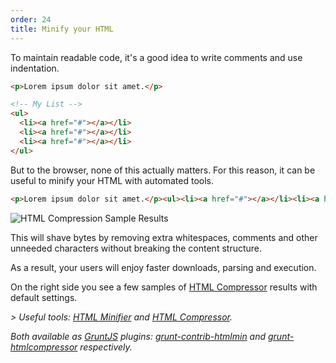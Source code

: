 ```yaml
---
order: 24
title: Minify your HTML
---
```


To maintain readable code, it's a good idea to write comments and use indentation.

```html
<p>Lorem ipsum dolor sit amet.</p>

<!-- My List -->
<ul>
  <li><a href="#"></a></li>
  <li><a href="#"></a></li>
  <li><a href="#"></a></li>
</ul>
```

But to the browser, none of this actually matters. For this reason, it can be useful to minify your HTML with automated tools.

```html
<p>Lorem ipsum dolor sit amet.</p><ul><li><a href="#"></a></li><li><a href="#"></a></li><li><a href="#"></a></li></ul>
```
<div class="img-right">
  <img id="htmlcompression-table" src="http://browserdiet.com/img/htmlcompressor-table.jpg" alt="HTML Compression Sample Results">
</div>

This will shave bytes by removing extra whitespaces, comments and other unneeded characters without breaking the content structure.

As a result, your users will enjoy faster downloads, parsing and execution.

On the right side you see a few samples of [HTML Compressor](https://code.google.com/p/htmlcompressor/) results with default settings.

*> Useful tools: [HTML Minifier](http://kangax.github.com/html-minifier/) and [HTML Compressor](http://code.google.com/p/htmlcompressor/).*

*Both available as [GruntJS](http://gruntjs.com/) plugins: [grunt-contrib-htmlmin](https://github.com/gruntjs/grunt-contrib-htmlmin) and [grunt-htmlcompressor](https://github.com/jney/grunt-htmlcompressor) respectively.*

